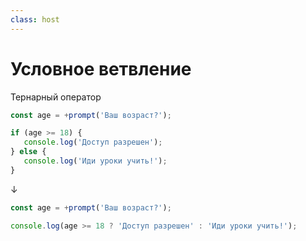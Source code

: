 ```yaml
---
class: host
---
```


# Условное ветвление
Тернарный оператор

```js
const age = +prompt('Ваш возраст?');

if (age >= 18) {
   console.log('Доступ разрешен');
} else {
   console.log('Иди уроки учить!');
}
```

<div class="arrow" v-click>↓</div>

<div v-after>

```js
const age = +prompt('Ваш возраст?');

console.log(age >= 18 ? 'Доступ разрешен' : 'Иди уроки учить!');
```
</div>

<style>
.host code {
    font-size: 1.25rem;
}

.host .arrow {
    font-size: 3rem;
    text-align: center;
    color: gray;
}
</style>
